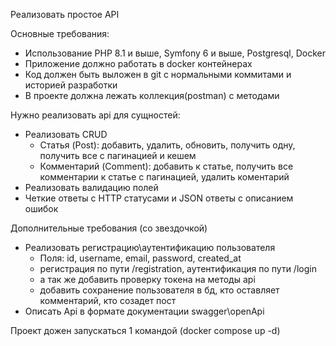 Реализовать простое API

Основные требования:
- Использование PHP 8.1 и выше, Symfony 6 и выше, Postgresql, Docker
- Приложение должно работать в docker контейнерах
- Код должен быть выложен в git с нормальными коммитами и историей разработки
- В проекте должна лежать коллекция(postman) с методами


Нужно реализовать api для сущностей:
- Реализовать CRUD
    * Статья (Post): добавить, удалить, обновить, получить одну, получить все с пагинацией и кешем
    * Комментарий (Comment): добавить к статье, получить все комментарии к статье с пагинацией, удалить коментарий
- Реализовать валидацию полей
- Четкие ответы с HTTP статусами и JSON ответы с описанием ошибок


Дополнительные требования (со звездочкой)
- Реализовать регистрацию\аутентификацию пользователя
    * Поля: id, username, email, password, created_at
    * регистрация по пути /registration, аутентификация по пути /login
    * а так же добавить проверку токена на методы api
    * добавить сохранение пользователя в бд, кто оставляет комментарий, кто созадет пост
- Описать Api в формате документации swagger\openApi



Проект дожен запускаться 1 командой (docker compose up -d)